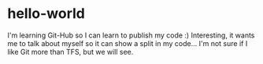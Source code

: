 # hello-world
I'm learning Git-Hub so I can learn to publish my code :)
Interesting, it wants me to talk about myself so it can show a split in my code...
I'm not sure if I like Git more than TFS, but we will see.
